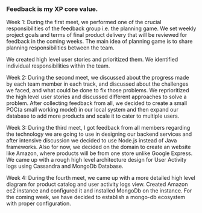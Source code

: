 ### Feedback is my XP core value.

Week 1: 
During the first meet, we performed one of the crucial responsibilities of the feedback group i.e. the planning game. We set weekly project goals and terms of final product delivery that will be reviewed for feedback in the coming weeks. The main idea of planning game is to share planning responsibilities between the team.

  We created high level user stories and prioritized them.
  We identified individual responsibilities within the team.

Week 2: 
During the second meet, we discussed about the progress made by each team member in each track, and discussed about the challenges we faced, and what could be done to fix those problems. 
We reprioritized the high level user stories and discussed different approaches to solve a problem. 
After collecting feedback from all, we decided to create a small POC(a small working model) in our local system and then expand our database to add more products and scale it to cater to multiple users.


Week 3: 
During the third meet, I got feedback from all members regarding the technology we are going to use in designing our backend services and after intensive discussion we decided to use Node.js instead of Java frameworks. 
Also for now, we decided on the domain to create an website like Amazon, where products will be from one store unlike Google Express.
We came up with a rough high level architecture design for User Activity logs using Cassandra and MongoDb Database.

Week 4:
During the fourth meet, we came up with a more detailed high level diagram for product catalog and user activity logs view. Created Amazon ec2 instance and configured it and installed MongoDb on the instance. For the coming week, we have decided to establish a mongo-db ecosystem with proper configuration.
